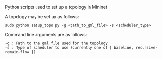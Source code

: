 Python scripts used to set up a topology in Mininet

A topology may be set up as follows:
```
sudo python setup_topo.py -g <path_to_gml_file> -s <scheduler_type>
```

Command line arguments are as follows:
```
-g : Path to the gml file used for the topology
-s : Type of scheduler to use (currently one of { baseline, recursive-remain-flow })
```
